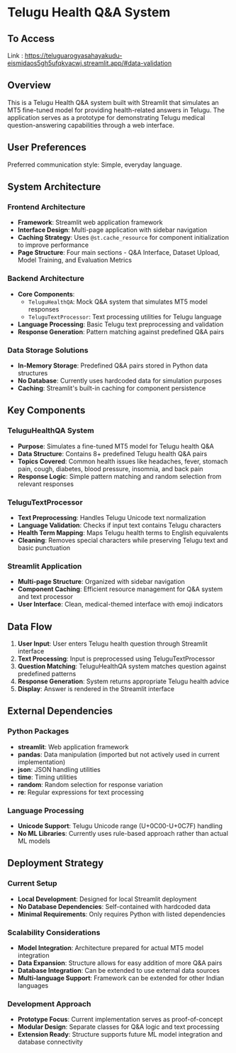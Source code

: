 # Telugu Health Q&A System

## To Access 
Link : https://teluguarogyasahayakudu-eismidaos5gh5ufqkvacwj.streamlit.app/#data-validation

## Overview

This is a Telugu Health Q&A system built with Streamlit that simulates an MT5 fine-tuned model for providing health-related answers in Telugu. The application serves as a prototype for demonstrating Telugu medical question-answering capabilities through a web interface.

## User Preferences

Preferred communication style: Simple, everyday language.

## System Architecture

### Frontend Architecture
- **Framework**: Streamlit web application framework
- **Interface Design**: Multi-page application with sidebar navigation
- **Caching Strategy**: Uses `@st.cache_resource` for component initialization to improve performance
- **Page Structure**: Four main sections - Q&A Interface, Dataset Upload, Model Training, and Evaluation Metrics

### Backend Architecture
- **Core Components**: 
  - `TeluguHealthQA`: Mock Q&A system that simulates MT5 model responses
  - `TeluguTextProcessor`: Text processing utilities for Telugu language
- **Language Processing**: Basic Telugu text preprocessing and validation
- **Response Generation**: Pattern matching against predefined Q&A pairs

### Data Storage Solutions
- **In-Memory Storage**: Predefined Q&A pairs stored in Python data structures
- **No Database**: Currently uses hardcoded data for simulation purposes
- **Caching**: Streamlit's built-in caching for component persistence

## Key Components

### TeluguHealthQA System
- **Purpose**: Simulates a fine-tuned MT5 model for Telugu health Q&A
- **Data Structure**: Contains 8+ predefined Telugu health Q&A pairs
- **Topics Covered**: Common health issues like headaches, fever, stomach pain, cough, diabetes, blood pressure, insomnia, and back pain
- **Response Logic**: Simple pattern matching and random selection from relevant responses

### TeluguTextProcessor
- **Text Preprocessing**: Handles Telugu Unicode text normalization
- **Language Validation**: Checks if input text contains Telugu characters
- **Health Term Mapping**: Maps Telugu health terms to English equivalents
- **Cleaning**: Removes special characters while preserving Telugu text and basic punctuation

### Streamlit Application
- **Multi-page Structure**: Organized with sidebar navigation
- **Component Caching**: Efficient resource management for Q&A system and text processor
- **User Interface**: Clean, medical-themed interface with emoji indicators

## Data Flow

1. **User Input**: User enters Telugu health question through Streamlit interface
2. **Text Processing**: Input is preprocessed using TeluguTextProcessor
3. **Question Matching**: TeluguHealthQA system matches question against predefined patterns
4. **Response Generation**: System returns appropriate Telugu health advice
5. **Display**: Answer is rendered in the Streamlit interface

## External Dependencies

### Python Packages
- **streamlit**: Web application framework
- **pandas**: Data manipulation (imported but not actively used in current implementation)
- **json**: JSON handling utilities
- **time**: Timing utilities
- **random**: Random selection for response variation
- **re**: Regular expressions for text processing

### Language Processing
- **Unicode Support**: Telugu Unicode range (U+0C00-U+0C7F) handling
- **No ML Libraries**: Currently uses rule-based approach rather than actual ML models

## Deployment Strategy

### Current Setup
- **Local Development**: Designed for local Streamlit deployment
- **No Database Dependencies**: Self-contained with hardcoded data
- **Minimal Requirements**: Only requires Python with listed dependencies

### Scalability Considerations
- **Model Integration**: Architecture prepared for actual MT5 model integration
- **Data Expansion**: Structure allows for easy addition of more Q&A pairs
- **Database Integration**: Can be extended to use external data sources
- **Multi-language Support**: Framework can be extended for other Indian languages

### Development Approach
- **Prototype Focus**: Current implementation serves as proof-of-concept
- **Modular Design**: Separate classes for Q&A logic and text processing
- **Extension Ready**: Structure supports future ML model integration and database connectivity
